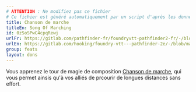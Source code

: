 ```yaml
---
# ATTENTION : Ne modifiez pas ce fichier
# Ce fichier est généré automatiquement par un script d'après les données du module Foundry VTT officiel et de sa traduction
title: Chanson de marche
titleEn: Song Of Marching
id: 0zSoSPwC4cpqRewj
urlFr: https://gitlab.com/pathfinder-fr/foundryvtt-pathfinder2-fr/-/blob/master/data/feats/0zSoSPwC4cpqRewj.htm
urlEn: https://gitlab.com/hooking/foundry-vtt---pathfinder-2e/-/blob/master/packs/data/feats.db/song-of-marching.json
group: feats
layout: dons
---
```

Vous apprenez le tour de magie de composition [Chanson de marche](../spells/chanson-de-marche.md), qui vous permet ainsis qu'à vos alliés de prcourir de longues distances sans effort.


